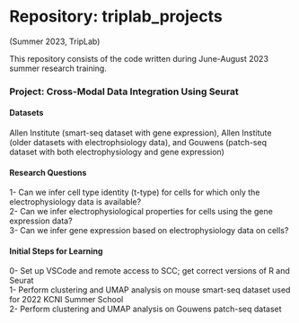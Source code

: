 # Repository: triplab_projects 
(Summer 2023, TripLab)

This repository consists of the code written during June-August 2023 summer research training.

### Project: Cross-Modal Data Integration Using Seurat

#### Datasets
Allen Institute (smart-seq dataset with gene expression), Allen Institute (older datasets with electrophsiology data), and Gouwens (patch-seq dataset with both electrophysiology and gene expression)

#### Research Questions
1- Can we infer cell type identity (t-type) for cells for which only the electrophysiology data is available? <br />
2- Can we infer electrophysiological properties for cells using the gene expression data? <br />
3- Can we infer gene expression based on electrophysiology data on cells? <br />

#### Initial Steps for Learning
0- Set up VSCode and remote access to SCC; get correct versions of R and Seurat <br />
1- Perform clustering and UMAP analysis on mouse smart-seq dataset used for 2022 KCNI Summer School <br />
2- Perform clustering and UMAP analysis on Gouwens patch-seq dataset <br />
